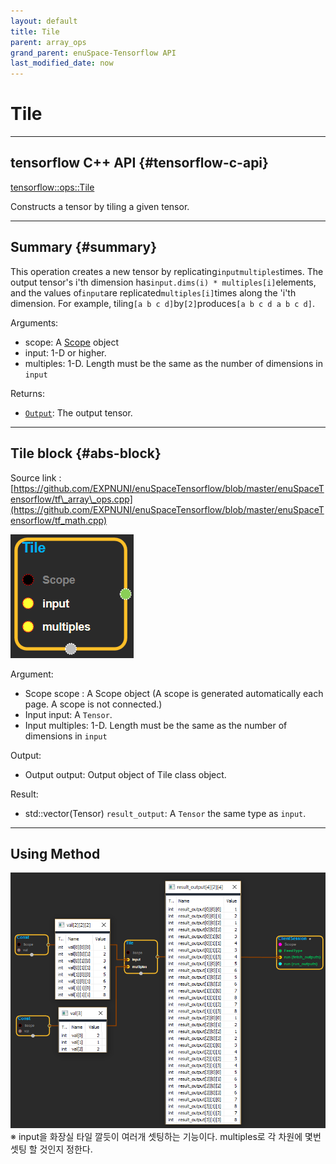 ```yaml
--- 
layout: default 
title: Tile 
parent: array_ops 
grand_parent: enuSpace-Tensorflow API 
last_modified_date: now 
--- 
```


# Tile

---

## tensorflow C++ API {#tensorflow-c-api}

[tensorflow::ops::Tile](https://www.tensorflow.org/api_docs/cc/class/tensorflow/ops/tile.html)

Constructs a tensor by tiling a given tensor.

---

## Summary {#summary}

This operation creates a new tensor by replicating`inputmultiples`times. The output tensor's i'th dimension has`input.dims(i) * multiples[i]`elements, and the values of`input`are replicated`multiples[i]`times along the 'i'th dimension. For example, tiling`[a b c d]`by`[2]`produces`[a b c d a b c d]`.

Arguments:

* scope: A [Scope](https://www.tensorflow.org/versions/r1.4/api_docs/cc/class/tensorflow/scope.html#classtensorflow_1_1_scope) object
* input: 1-D or higher.
* multiples: 1-D. Length must be the same as the number of dimensions in `input`

Returns:

* [`Output`](https://www.tensorflow.org/versions/r1.4/api_docs/cc/class/tensorflow/output.html#classtensorflow_1_1_output): The output tensor.

---

## Tile block {#abs-block}

Source link :[https://github.com/EXPNUNI/enuSpaceTensorflow/blob/master/enuSpaceTensorflow/tf\_array\_ops.cpp](https://github.com/EXPNUNI/enuSpaceTensorflow/blob/master/enuSpaceTensorflow/tf_math.cpp)

![](../assets/array_ops/tile1.png)

Argument:

* Scope scope : A Scope object \(A scope is generated automatically each page. A scope is not connected.\)
* Input input: A `Tensor`.
* Input multiples: 1-D. Length must be the same as the number of dimensions in `input`

Output:

* Output output: Output object of Tile class object.

Result:

* std::vector\(Tensor\) `result_output`: A `Tensor` the same type as `input`.

---

## Using Method

![](../assets/array_ops/tile2.png)※ input을 화장실 타일 깔듯이 여러개 셋팅하는 기능이다. multiples로 각 차원에 몇번 셋팅 할 것인지 정한다.

